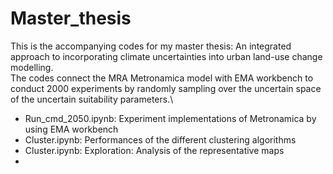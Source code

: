 # Master_thesis
This is the accompanying codes for my master thesis: An integrated approach to incorporating climate uncertainties into urban land-use change modelling.\
The codes connect the MRA Metronamica model with EMA workbench to conduct 2000 experiments by randomly sampling over the uncertain space of the uncertain suitability parameters.\
- Run_cmd_2050.ipynb: Experiment implementations of Metronamica by using EMA workbench 
- Cluster.ipynb: Performances of the different clustering algorithms 
- Cluster.ipynb: Exploration: Analysis of the representative maps
-
